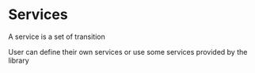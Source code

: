 # Services

A service is a set of transition

User can define their own services or use some services provided by the library

